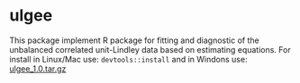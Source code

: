 # ulgee

This package implement R package for fitting and diagnostic of the unbalanced correlated unit-Lindley data based on estimating equations. For install in Linux/Mac use: $\texttt{devtools::install}$ and in Windons use: [ulgee_1.0.tar.gz](https://github.com/silva-danilo/ulgee/files/9785454/ulgee_1.0.tar.gz) 
